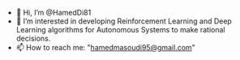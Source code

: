 - 👋 Hi, I’m @HamedDi81
- 👀 I’m interested in developing Reinforcement Learning and Deep Learning algorithms for Autonomous Systems to make rational decisions.
- 📫 How to reach me: "hamedmasoudi95@gmail.com"
